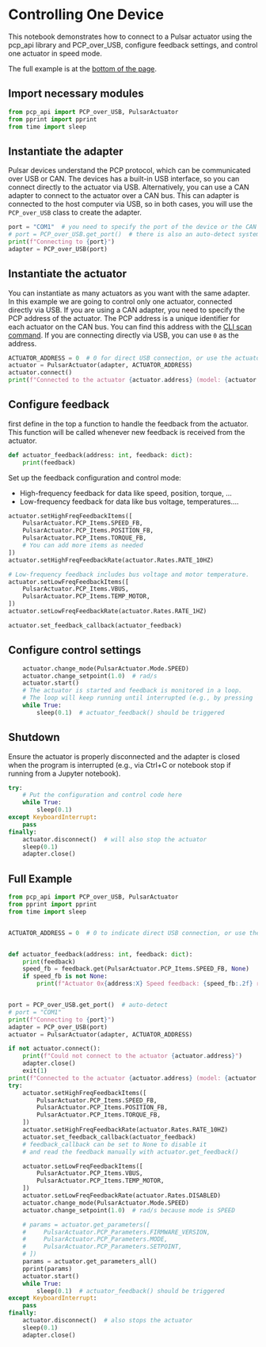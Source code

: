 # Controlling One Device

This notebook demonstrates how to connect to a Pulsar actuator using the pcp_api library and PCP_over_USB, configure feedback settings, and control one actuator in speed mode.

The full example is at the [bottom of the page](#full-example).

## Import necessary modules

```py
from pcp_api import PCP_over_USB, PulsarActuator
from pprint import pprint
from time import sleep
```
## Instantiate the adapter

Pulsar devices understand the PCP protocol, which can be communicated over USB or CAN. The devices has a built-in USB interface, so you can connect directly to the actuator via USB. Alternatively, you can use a CAN adapter to connect to the actuator over a CAN bus. This can adapter is connected to the host computer via USB, so in both cases, you will use the `PCP_over_USB` class to create the adapter.

```py
port = "COM1"  # you need to specify the port of the device or the CAN adapter
# port = PCP_over_USB.get_port()  # there is also an auto-detect system that will find the first available port
print(f"Connecting to {port}")
adapter = PCP_over_USB(port)
```

## Instantiate the actuator

You can instantiate as many actuators as you want with the same adapter. In this example we are going to control only one actuator, connected directly via USB. If you are using a CAN adapter, you need to specify the PCP address of the actuator. The PCP address is a unique identifier for each actuator on the CAN bus. You can find this address with the  [CLI scan command](../../cli.md#scan-for-devices). If you are connecting directly via USB, you can use `0` as the address.

```py
ACTUATOR_ADDRESS = 0  # 0 for direct USB connection, or use the actuator address if using CAN adapter
actuator = PulsarActuator(adapter, ACTUATOR_ADDRESS)
actuator.connect()
print(f"Connected to the actuator {actuator.address} (model: {actuator.model}, firmware: {actuator.firmware_version})")
```

## Configure feedback

first define in the top a function to handle the feedback from the actuator. This function will be called whenever new feedback is received from the actuator.

```py
def actuator_feedback(address: int, feedback: dict):
    print(feedback)
```

Set up the feedback configuration and control mode:

* High-frequency feedback for data like speed, position, torque, ...
* Low-frequency feedback for data like bus voltage, temperatures....

```py title="Configure feedback and control settings"
actuator.setHighFreqFeedbackItems([
    PulsarActuator.PCP_Items.SPEED_FB,
    PulsarActuator.PCP_Items.POSITION_FB,
    PulsarActuator.PCP_Items.TORQUE_FB,
    # You can add more items as needed
])
actuator.setHighFreqFeedbackRate(actuator.Rates.RATE_10HZ)

# Low-frequency feedback includes bus voltage and motor temperature.
actuator.setLowFreqFeedbackItems([
    PulsarActuator.PCP_Items.VBUS,
    PulsarActuator.PCP_Items.TEMP_MOTOR,
])
actuator.setLowFreqFeedbackRate(actuator.Rates.RATE_1HZ)

actuator.set_feedback_callback(actuator_feedback)
```

## Configure control settings


```py title="Configure control settings"
    actuator.change_mode(PulsarActuator.Mode.SPEED)
    actuator.change_setpoint(1.0)  # rad/s
    actuator.start()
    # The actuator is started and feedback is monitored in a loop.
    # The loop will keep running until interrupted (e.g., by pressing `Stop` in the notebook).
    while True:
        sleep(0.1)  # actuator_feedback() should be triggered
```


## Shutdown
Ensure the actuator is properly disconnected and the adapter is closed when the program is interrupted (e.g., via Ctrl+C or notebook stop if running from a Jupyter notebook).

```py title="Shutdown"
try:
    # Put the configuration and control code here
    while True:
        sleep(0.1)
except KeyboardInterrupt:
    pass
finally:
    actuator.disconnect()  # will also stop the actuator
    sleep(0.1)
    adapter.close()
```

## Full Example

```py title="Full Example"
from pcp_api import PCP_over_USB, PulsarActuator
from pprint import pprint
from time import sleep


ACTUATOR_ADDRESS = 0  # 0 to indicate direct USB connection, or use the PCP address if using CAN adapter


def actuator_feedback(address: int, feedback: dict):
    print(feedback)
    speed_fb = feedback.get(PulsarActuator.PCP_Items.SPEED_FB, None)
    if speed_fb is not None:
        print(f"Actuator 0x{address:X} Speed feedback: {speed_fb:.2f} rad/s")


port = PCP_over_USB.get_port()  # auto-detect
# port = "COM1"
print(f"Connecting to {port}")
adapter = PCP_over_USB(port)
actuator = PulsarActuator(adapter, ACTUATOR_ADDRESS)

if not actuator.connect():
    print(f"Could not connect to the actuator {actuator.address}")
    adapter.close()
    exit(1)
print(f"Connected to the actuator {actuator.address} (model: {actuator.model}, firmware: {actuator.firmware_version})")
try:
    actuator.setHighFreqFeedbackItems([
        PulsarActuator.PCP_Items.SPEED_FB,
        PulsarActuator.PCP_Items.POSITION_FB,
        PulsarActuator.PCP_Items.TORQUE_FB,
    ])
    actuator.setHighFreqFeedbackRate(actuator.Rates.RATE_10HZ)
    actuator.set_feedback_callback(actuator_feedback)
    # feedback_callback can be set to None to disable it
    # and read the feedback manually with actuator.get_feedback()

    actuator.setLowFreqFeedbackItems([
        PulsarActuator.PCP_Items.VBUS,
        PulsarActuator.PCP_Items.TEMP_MOTOR,
    ])
    actuator.setLowFreqFeedbackRate(actuator.Rates.DISABLED)
    actuator.change_mode(PulsarActuator.Mode.SPEED)
    actuator.change_setpoint(1.0)  # rad/s because mode is SPEED

    # params = actuator.get_parameters([
    #     PulsarActuator.PCP_Parameters.FIRMWARE_VERSION,
    #     PulsarActuator.PCP_Parameters.MODE,
    #     PulsarActuator.PCP_Parameters.SETPOINT,
    # ])
    params = actuator.get_parameters_all()
    pprint(params)
    actuator.start()
    while True:
        sleep(0.1)  # actuator_feedback() should be triggered
except KeyboardInterrupt:
    pass
finally:
    actuator.disconnect()  # also stops the actuator
    sleep(0.1)
    adapter.close()
```
